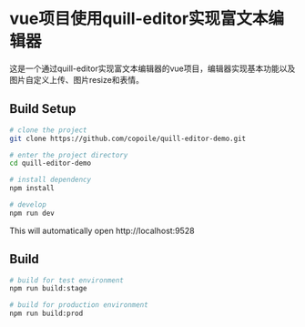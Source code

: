 # vue项目使用quill-editor实现富文本编辑器

这是一个通过quill-editor实现富文本编辑器的vue项目，编辑器实现基本功能以及图片自定义上传、图片resize和表情。

## Build Setup


```bash
# clone the project
git clone https://github.com/copoile/quill-editor-demo.git

# enter the project directory
cd quill-editor-demo

# install dependency
npm install

# develop
npm run dev
```

This will automatically open http://localhost:9528

## Build

```bash
# build for test environment
npm run build:stage

# build for production environment
npm run build:prod
```







